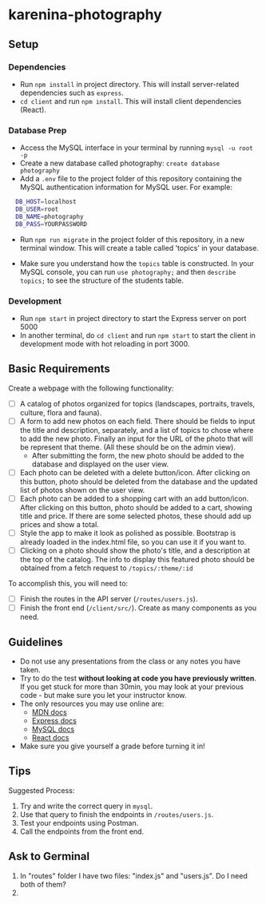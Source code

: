 # karenina-photography

## Setup

### Dependencies

- Run `npm install` in project directory. This will install server-related dependencies such as `express`.
- `cd client` and run `npm install`. This will install client dependencies (React).

### Database Prep

- Access the MySQL interface in your terminal by running `mysql -u root -p`
- Create a new database called photography: `create database photography`
- Add a `.env` file to the project folder of this repository containing the MySQL authentication information for MySQL user. For example:

```bash
  DB_HOST=localhost
  DB_USER=root
  DB_NAME=photography
  DB_PASS=YOURPASSWORD
```

- Run `npm run migrate` in the project folder of this repository, in a new terminal window. This will create a table called 'topics' in your database.

- Make sure you understand how the `topics` table is constructed. In your MySQL console, you can run `use photography;` and then `describe topics;` to see the structure of the students table.

### Development

- Run `npm start` in project directory to start the Express server on port 5000
- In another terminal, do `cd client` and run `npm start` to start the client in development mode with hot reloading in port 3000.

## Basic Requirements

Create a webpage with the following functionality:

- [ ] A catalog of photos organized for topics (landscapes, portraits, travels, culture, flora and fauna).
- [ ] A form to add new photos on each field. There should be fields to input the title and description, separately, and a list of topics to chose where to add the new photo. Finally an input for the URL of the photo that will be represent that theme. (All these should be on the admin view).
  - After submitting the form, the new photo should be added to the database and displayed on the user view.
- [ ] Each photo can be deleted with a delete button/icon. After clicking on this button, photo should be deleted from the database and the updated list of photos shown on the user view.
- [ ] Each photo can be added to a shopping cart with an add button/icon. After clicking on this button, photo should be added to a cart, showing title and price.
If there are some selected photos, these should add up prices and show a total.
- [ ] Style the app to make it look as polished as possible. Bootstrap is already loaded in the index.html file, so you can use it if you want to.
- [ ] Clicking on a photo should show the photo's title, and a description at the top of the catalog. The info to display this featured photo should be obtained from a fetch request to `/topics/:theme/:id`

To accomplish this, you will need to:

- [ ] Finish the routes in the API server (`/routes/users.js`).
- [ ] Finish the front end (`/client/src/`). Create as many components as you need.

## Guidelines

- Do not use any presentations from the class or any notes you have taken.
- Try to do the test **without looking at code you have previously written**. If you get stuck for more than 30min, you may look at your previous code - but make sure you let your instructor know.
- The only resources you may use online are:
  - [MDN docs](https://developer.mozilla.org/en-US/)
  - [Express docs](https://expressjs.com/en/api.html)
  - [MySQL docs](https://dev.mysql.com/doc/refman/8.0/en/database-use.html)
  - [React docs](https://reactjs.org/docs/hello-world.html)
- Make sure you give yourself a grade before turning it in!

## Tips

Suggested Process:

1. Try and write the correct query in `mysql`.
1. Use that query to finish the endpoints in `/routes/users.js`.
1. Test your endpoints using Postman.
1. Call the endpoints from the front end.

## Ask to Germinal
1. In "routes" folder I have two files: "index.js" and "users.js". Do I need both of them?
2. 